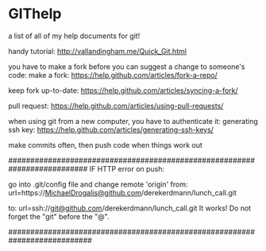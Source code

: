 # GIThelp
a list of all of my help documents for git!

handy tutorial:        http://vallandingham.me/Quick_Git.html

you have to make a fork before you can suggest a change to someone's code:
make a fork:           https://help.github.com/articles/fork-a-repo/

keep fork up-to-date:  https://help.github.com/articles/syncing-a-fork/

pull request:          https://help.github.com/articles/using-pull-requests/

when using git from a new computer, you have to authenticate it:
generating ssh key:    https://help.github.com/articles/generating-ssh-keys/

make commits often, then push code when things work out

##########################################################################
IF HTTP error on push:

go into .git/config file and change remote 'origin' from:
url=https://MichaelDrogalis@github.com/derekerdmann/lunch_call.git 

to:
url=ssh://git@github.com/derekerdmann/lunch_call.git
It works!  Do not forget the "git" before the "@".

###########################################################################
